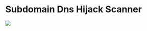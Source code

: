 # Subdomain Dns Hijack Scanner

<img src="https://raw.githubusercontent.com/antichown/subdnshijack/master/yyy.png">

